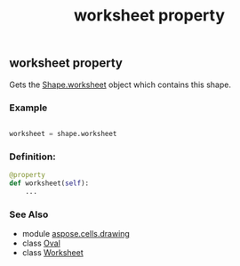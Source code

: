 ﻿---
title: worksheet property
second_title: Aspose.Cells for Python via .NET API References
description: 
type: docs
weight: 1210
url: /aspose.cells.drawing/oval/worksheet/
is_root: false
---

## worksheet property


Gets the [Shape.worksheet](/cells/python-net/aspose.cells.drawing/shape#worksheet) object which contains this shape.

### Example 


```python

worksheet = shape.worksheet

```
### Definition:
```python
@property
def worksheet(self):
    ...
```

### See Also
* module [aspose.cells.drawing](../../)
* class [Oval](/cells/python-net/aspose.cells.drawing/oval)
* class [Worksheet](/cells/python-net/aspose.cells/worksheet)
